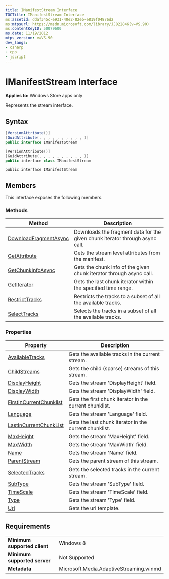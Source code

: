 ```yaml
---
title: IManifestStream Interface
TOCTitle: IManifestStream Interface
ms:assetid: ddaf345c-e931-40e2-82eb-e819f04876d2
ms:mtpsurl: https://msdn.microsoft.com/library/JJ822846(v=VS.90)
ms:contentKeyID: 50079600
ms.date: 11/19/2012
mtps_version: v=VS.90
dev_langs:
- csharp
- cpp
- jscript
---
```


# IManifestStream Interface

**Applies to:** Windows Store apps only

Represents the stream interface.

## Syntax

```csharp
[VersionAttribute()]
[GuidAttribute(, , , , , , , , , , )]
public interface IManifestStream
```

```cpp
[VersionAttribute()]
[GuidAttribute(, , , , , , , , , , )]
public interface class IManifestStream
```

```jscript
public interface IManifestStream
```

## Members

This interface exposes the following members.

### Methods

|Method|Description|
|--- |--- |
|[DownloadFragmentAsync](imanifeststream-downloadfragmentasync-method.md)|Downloads the fragment data for the given chunk iterator through async call.|
|[GetAttribute](imanifeststream-getattribute-method.md)|Gets the stream level attributes from the manifest.|
|[GetChunkInfoAsync](imanifeststream-getchunkinfoasync-method.md)|Gets the chunk info of the given chunk iterator through async call.|
|[GetIterator](imanifeststream-getiterator-method.md)|Gets the last chunk iterator within the specified time range.|
|[RestrictTracks](imanifeststream-restricttracks-method.md)|Restricts the tracks to a subset of all the available tracks.|
|[SelectTracks](imanifeststream-selecttracks-method.md)|Selects the tracks in a subset of all the available tracks.|


### Properties

|Property|Description|
|--- |--- |
|[AvailableTracks](imanifeststream-availabletracks-property.md)|Gets the available tracks in the current stream.|
|[ChildStreams](imanifeststream-childstreams-property.md)|Gets the child (sparse) streams of this stream.|
|[DisplayHeight](imanifeststream-displayheight-property.md)|Gets the stream 'DisplayHeight' field.|
|[DisplayWidth](imanifeststream-displaywidth-property.md)|Gets the stream 'DisplayWidth' field.|
|[FirstInCurrentChunklist](imanifeststream-firstincurrentchunklist-property.md)|Gets the first chunk iterator in the current chunklist.|
|[Language](imanifeststream-language-property.md)|Gets the stream 'Language' field.|
|[LastInCurrentChunkList](imanifeststream-lastincurrentchunklist-property.md)|Gets the last chunk iterator in the current chunklist.|
|[MaxHeight](imanifeststream-maxheight-property.md)|Gets the stream 'MaxHeight' field.|
|[MaxWidth](imanifeststream-maxwidth-property.md)|Gets the stream 'MaxWidth' field.|
|[Name](imanifeststream-name-property.md)|Gets the stream 'Name' field.|
|[ParentStream](imanifeststream-parentstream-property.md)|Gets the parent stream of this stream.|
|[SelectedTracks](imanifeststream-selectedtracks-property.md)|Gets the selected tracks in the current stream.|
|[SubType](imanifeststream-subtype-property.md)|Gets the stream 'SubType' field.|
|[TimeScale](imanifeststream-timescale-property.md)|Gets the stream 'TimeScale' field.|
|[Type](imanifeststream-type-property.md)|Gets the stream 'Type' field.|
|[Url](imanifeststream-url-property.md)|Gets the url template.|


## Requirements

|||
|--- |--- |
|**Minimum supported client**|Windows 8|
|**Minimum supported server**|Not Supported|
|**Metadata**|Microsoft.Media.AdaptiveStreaming.winmd|

